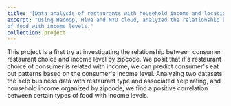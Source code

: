 ```yaml
---
title: "[Data analysis of restaurants with household income and location](https://github.com/hjcho7311/Realtime-and-Big-Data-Analytics)"
excerpt: "Using Hadoop, Hive and NYU cloud, analyzed the relationship between consumer restaurant choice and income level by zip code.<br/><br/>This project is a first try at investigating the relationship between consumer restaurant choice and income level by zipcode. We posit that if a restaurant choice of consumer is related with income, we can predict consumer's eat out patterns based on the consumer's income level. Analyzing two datasets the Yelp business data with restaurant type and associated Yelp rating, and household income organized by zipcode, we find a positive correlation between certain types
of food with income levels."
collection: project
---
```


This project is a first try at investigating the relationship between consumer restaurant choice and income level by zipcode. We posit that if a restaurant choice of consumer is related with income, we can predict consumer's eat out patterns based on the consumer's income level. Analyzing two datasets the Yelp business data with restaurant type and associated Yelp rating, and household income organized by zipcode, we find a positive correlation between certain types
of food with income levels.
